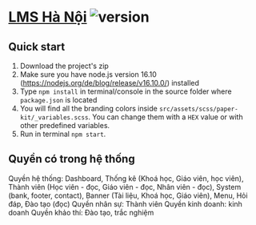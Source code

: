 # [LMS Hà Nội](https://luyenthiquocgia.edu.vn/wp-admin) ![version](https://img.shields.io/badge/version-1.0.0-blue.svg) 


## Quick start

1.  Download the project's zip
2.  Make sure you have node.js version 16.10 (https://nodejs.org/de/blog/release/v16.10.0/) installed 
3.  Type `npm install` in terminal/console in the source folder where `package.json` is located
4.  You will find all the branding colors inside `src/assets/scss/paper-kit/_variables.scss`. You can change them with a `HEX` value or with other predefined variables.
5.  Run in terminal `npm start`.


## Quyền có trong hệ thống
Quyền hệ thống: Dashboard, Thống kê (Khoá học, Giáo viên, học viên), Thành viên (Học viên - đọc, Giáo viên - đọc, Nhân viên - đọc), System (bank, footer, contact), Banner (Tài liệu, Khoá học, Giáo viên), Menu, Hỏi đáp, Đào tạo (đọc)
Quyền nhân sự: Thành viên
Quyền kinh doanh: kinh doanh
Quyền khảo thí: Đào tạo, trắc nghiệm